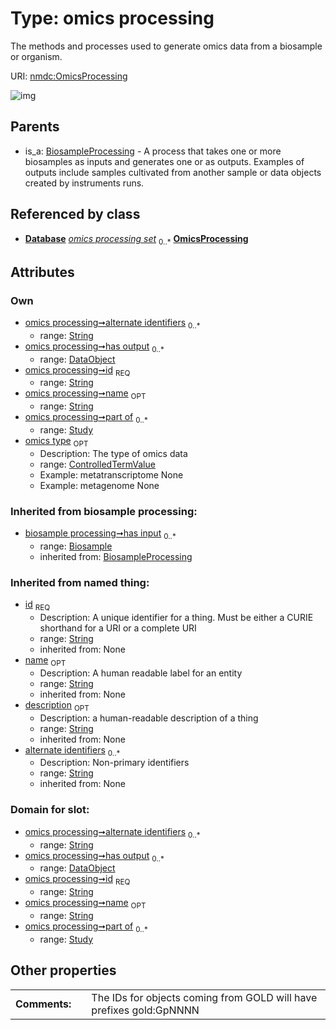 
# Type: omics processing


The methods and processes used to generate omics data from a biosample or organism.

URI: [nmdc:OmicsProcessing](https://microbiomedata/meta/OmicsProcessing)


![img](http://yuml.me/diagram/nofunky;dir:TB/class/[Biosample]<has%20input(i)%200..*-%20[OmicsProcessing&#124;id:string;name:string%20%3F;alternate_identifiers:string%20*;description(i):string%20%3F],%20[ControlledTermValue]<omics%20type%200..1-++[OmicsProcessing],%20[DataObject]<has%20output%200..*-%20[OmicsProcessing],%20[Study]<part%20of%200..*-%20[OmicsProcessing],%20[Database]++-%20omics%20processing%20set%200..*>[OmicsProcessing],%20[BiosampleProcessing]^-[OmicsProcessing])

## Parents

 *  is_a: [BiosampleProcessing](BiosampleProcessing.md) - A process that takes one or more biosamples as inputs and generates one or as outputs. Examples of outputs include samples cultivated from another sample or data objects created by instruments runs.

## Referenced by class

 *  **[Database](Database.md)** *[omics processing set](omics_processing_set.md)*  <sub>0..*</sub>  **[OmicsProcessing](OmicsProcessing.md)**

## Attributes


### Own

 * [omics processing➞alternate identifiers](omics_processing_alternate_identifiers.md)  <sub>0..*</sub>
    * range: [String](types/String.md)
 * [omics processing➞has output](omics_processing_has_output.md)  <sub>0..*</sub>
    * range: [DataObject](DataObject.md)
 * [omics processing➞id](omics_processing_id.md)  <sub>REQ</sub>
    * range: [String](types/String.md)
 * [omics processing➞name](omics_processing_name.md)  <sub>OPT</sub>
    * range: [String](types/String.md)
 * [omics processing➞part of](omics_processing_part_of.md)  <sub>0..*</sub>
    * range: [Study](Study.md)
 * [omics type](omics_type.md)  <sub>OPT</sub>
    * Description: The type of omics data
    * range: [ControlledTermValue](ControlledTermValue.md)
    * Example: metatranscriptome None
    * Example: metagenome None

### Inherited from biosample processing:

 * [biosample processing➞has input](biosample_processing_has_input.md)  <sub>0..*</sub>
    * range: [Biosample](Biosample.md)
    * inherited from: [BiosampleProcessing](BiosampleProcessing.md)

### Inherited from named thing:

 * [id](id.md)  <sub>REQ</sub>
    * Description: A unique identifier for a thing. Must be either a CURIE shorthand for a URI or a complete URI
    * range: [String](types/String.md)
    * inherited from: None
 * [name](name.md)  <sub>OPT</sub>
    * Description: A human readable label for an entity
    * range: [String](types/String.md)
    * inherited from: None
 * [description](description.md)  <sub>OPT</sub>
    * Description: a human-readable description of a thing
    * range: [String](types/String.md)
    * inherited from: None
 * [alternate identifiers](alternate_identifiers.md)  <sub>0..*</sub>
    * Description: Non-primary identifiers
    * range: [String](types/String.md)
    * inherited from: None

### Domain for slot:

 * [omics processing➞alternate identifiers](omics_processing_alternate_identifiers.md)  <sub>0..*</sub>
    * range: [String](types/String.md)
 * [omics processing➞has output](omics_processing_has_output.md)  <sub>0..*</sub>
    * range: [DataObject](DataObject.md)
 * [omics processing➞id](omics_processing_id.md)  <sub>REQ</sub>
    * range: [String](types/String.md)
 * [omics processing➞name](omics_processing_name.md)  <sub>OPT</sub>
    * range: [String](types/String.md)
 * [omics processing➞part of](omics_processing_part_of.md)  <sub>0..*</sub>
    * range: [Study](Study.md)

## Other properties

|  |  |  |
| --- | --- | --- |
| **Comments:** | | The IDs for objects coming from GOLD will have prefixes gold:GpNNNN |

